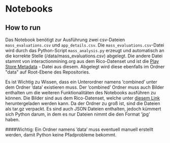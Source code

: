 # Notebooks

## How to run
Das Notebook benötigt zur Ausführung zwei csv-Dateien `mass_evaluations.csv` und `app_details.csv`. Die `mass_evaluations.csv`-Datei wird durch das Python-Script `mass_analysis.py` erzeugt und automatisch an die korrekte Stelle (/data/mass_evaluations.csv) abgelegt. Die andere Datei stammt von interactionmining.org aus dem Rico-Datenset und ist die [Play Store Metadata](https://storage.googleapis.com/crowdstf-rico-uiuc-4540/rico_dataset_v0.1/app_details.csv) - Datei aus diesem. Abgelegt wird diese ebenfalls im Ordner "data" auf Root-Ebene des Repositories.

Es ist Wichtig zu Wissen, dass ein Unterordner namens ’combined’ unter dem Ordner ’data’ existieren muss. Der ’combined’ Ordner muss auch Bilder enthalten um die weiteren Funktionalitäten des Notebooks ausführen zu können.
Die Bilder sind aus dem Rico-Datenset, welche unter [diesem Link](https://storage.googleapis.com/crowdstf-rico-uiuc-4540/rico_dataset_v0.1/unique_uis.tar.gz) heruntergeladen werden kann. Da der Ordner zu groß ist, sind die Dateien als tar.gz verpackt.
Es sind auch JSON Dateien enthalten, jedoch kümmert sich Python darum, in dem es nur Dateien nimmt die den Format ’jpg’ haben.

####Wichtig: Ein Ordner namens ’data’ muss eventuell manuell erstellt werden, damit Python keine Pfadprobleme bekommt.